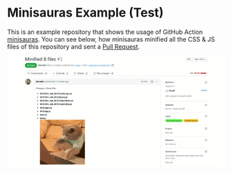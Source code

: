 # Minisauras Example (Test)

This is an example repository that shows the usage of GitHub Action [minisauras](https://github.com/TeamTigers/minisauras). You can see below, how minisauras minified all the CSS & JS files of this repository and sent a [Pull Request](https://github.com/TeamTigers/minisauras-example/pull/1).

[![cat](assets/cat-making-pr.gif)](https://github.com/TeamTigers/minisauras-example/pull/1)

